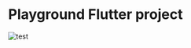 # Playground Flutter project

![test](https://github.com/werockstar/git-flutter/actions/workflows/ci.yaml/badge.svg)
